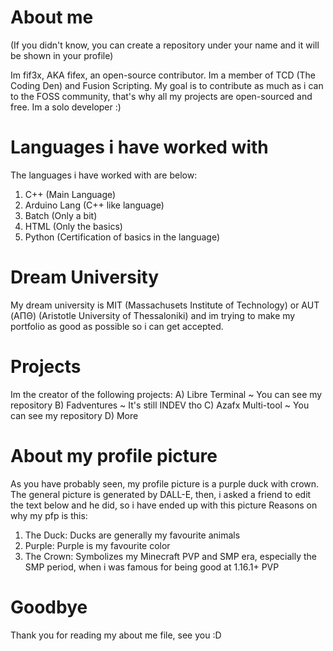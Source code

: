 # About me

(If you didn't know, you can create a repository under your name and it will be shown in your profile)

Im fif3x, AKA fifex, an open-source contributor. Im a member of TCD (The Coding Den) and Fusion Scripting. My goal is to contribute as much as i can to the FOSS community, that's why all my projects are open-sourced and free. Im a solo developer :)

# Languages i have worked with

The languages i have worked with are below:
1. C++ (Main Language)
2. Arduino Lang (C++ like language)
3. Batch (Only a bit)
4. HTML (Only the basics)
5. Python (Certification of basics in the language)

# Dream University

My dream university is MIT (Massachusets Institute of Technology) or AUT (ΑΠΘ) (Aristotle University of Thessaloniki) and im trying to make my portfolio as good as possible so i can get accepted.

# Projects

Im the creator of the following projects:
A) Libre Terminal ~ You can see my repository
B) Fadventures ~ It's still INDEV tho
C) Azafx Multi-tool ~ You can see my repository
D) More

#  About my profile picture

As you have probably seen, my profile picture is a purple duck with crown.
The general picture is generated by DALL-E, then, i asked a friend to edit the text below and he did, so i have ended up with this picture
Reasons on why my pfp is this:
1. The Duck: Ducks are generally my favourite animals
2. Purple: Purple is my favourite color
3. The Crown: Symbolizes my Minecraft PVP and SMP era, especially the SMP period, when i was famous for being good at 1.16.1+ PVP

# Goodbye

Thank you for reading my about me file, see you :D
